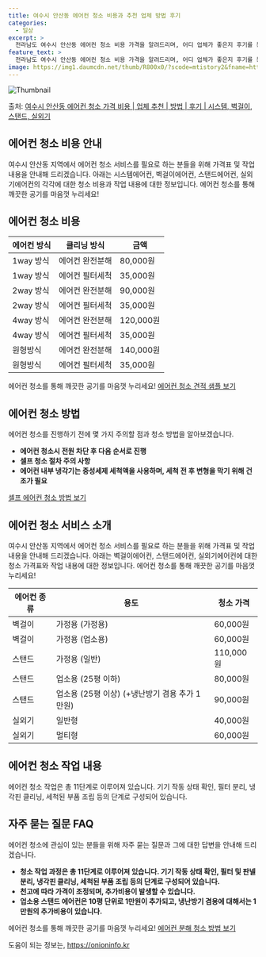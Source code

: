 ```yaml
---
title: 여수시 안산동 에어컨 청소 비용과 추천 업체 방법 후기
categories:
  - 일상
excerpt: >
  전라남도 여수시 안산동 에어컨 청소 비용 가격을 알려드리며, 어디 업체가 좋은지 후기를 통해 알아보겠습니다. 현재 글에서는 시스템, 벽걸이, 스탠드, 실외기 각각에 대해 청소 비용이 나와 있으니 참고하시면 되겠습니다. 에어컨 분해 청소 방법 보기 👈 클릭셀프 에어컨 청소 방법 보기👈 클릭여수시 안산동 에어컨 청소 비용시스템에어컨 방식클리닝방식금액1way 방식에어컨 완전분해80,000원1way 방식에어컨 필터세척35,000원2way 방식에어컨 완전분해90,000원2way 방식에어컨 필터세척35,000원4way 방식에어컨 완전분해120,000원4way 방식에어컨 필터세척35,000원원형방식에어컨 완전분해140,000원원형방식에어컨 필터세척35,000원에어컨 청소 견적 샘플 보기 👈 클릭에어컨 냄새의 원인에어..
feature_text: >
  전라남도 여수시 안산동 에어컨 청소 비용 가격을 알려드리며, 어디 업체가 좋은지 후기를 통해 알아보겠습니다. 현재 글에서는 시스템, 벽걸이, 스탠드, 실외기 각각에 대해 청소 비용이 나와 있으니 참고하시면 되겠습니다. 에어컨 분해 청소 방법 보기 👈 클릭셀프 에어컨 청소 방법 보기👈 클릭여수시 안산동 에어컨 청소 비용시스템에어컨 방식클리닝방식금액1way 방식에어컨 완전분해80,000원1way 방식에어컨 필터세척35,000원2way 방식에어컨 완전분해90,000원2way 방식에어컨 필터세척35,000원4way 방식에어컨 완전분해120,000원4way 방식에어컨 필터세척35,000원원형방식에어컨 완전분해140,000원원형방식에어컨 필터세척35,000원에어컨 청소 견적 샘플 보기 👈 클릭에어컨 냄새의 원인에어..
image: https://img1.daumcdn.net/thumb/R800x0/?scode=mtistory2&fname=https%3A%2F%2Fblog.kakaocdn.net%2Fdn%2FMxe3O%2FbtsHwMMWqKk%2FrdlIjnnNksjcJmocDjSuq0%2Fimg.webp
---
```


![Thumbnail](https://img1.daumcdn.net/thumb/R800x0/?scode=mtistory2&fname=https%3A%2F%2Fblog.kakaocdn.net%2Fdn%2FMxe3O%2FbtsHwMMWqKk%2FrdlIjnnNksjcJmocDjSuq0%2Fimg.webp)

<p>출처: <a href="https://onioninfo.kr/entry/%EC%97%AC%EC%88%98%EC%8B%9C-%EC%95%88%EC%82%B0%EB%8F%99-%EC%97%90%EC%96%B4%EC%BB%A8-%EC%B2%AD%EC%86%8C-%EA%B0%80%EA%B2%A9-%EB%B9%84%EC%9A%A9-%EC%97%85%EC%B2%B4-%EC%B6%94%EC%B2%9C-%EB%B0%A9%EB%B2%95-%ED%9B%84%EA%B8%B0-%EC%8B%9C%EC%8A%A4%ED%85%9C-%EB%B2%BD%EA%B1%B8%EC%9D%B4-%EC%8A%A4%ED%83%A0%EB%93%9C-%EC%8B%A4%EC%99%B8%EA%B8%B0" rel="dofollow">여수시 안산동 에어컨 청소 가격 비용 | 업체 추천 | 방법 | 후기 | 시스템, 벽걸이, 스탠드, 실외기</a> </p>

## 에어컨 청소 비용 안내

여수시 안산동 지역에서 에어컨 청소 서비스를 필요로 하는 분들을 위해 가격표 및 작업 내용을 안내해 드리겠습니다. 아래는 시스템에어컨,
벽걸이에어컨, 스탠드에어컨, 실외기에어컨의 각각에 대한 청소 비용과 작업 내용에 대한 정보입니다. 에어컨 청소를 통해 깨끗한 공기를 마음껏
누리세요!

## 에어컨 청소 비용

**에어컨 방식** | **클리닝 방식** | **금액**  
---|---|---  
1way 방식 | 에어컨 완전분해 | 80,000원  
1way 방식 | 에어컨 필터세척 | 35,000원  
2way 방식 | 에어컨 완전분해 | 90,000원  
2way 방식 | 에어컨 필터세척 | 35,000원  
4way 방식 | 에어컨 완전분해 | 120,000원  
4way 방식 | 에어컨 필터세척 | 35,000원  
원형방식 | 에어컨 완전분해 | 140,000원  
원형방식 | 에어컨 필터세척 | 35,000원  
  
에어컨 청소를 통해 깨끗한 공기를 마음껏 누리세요! [에어컨 청소 견적 샘플 보기](https://onioninfo.kr/entry/%EC%97%AC%EC%88%98%EC%8B%9C-%EC%95%88%EC%82%B0%EB%8F%99-%EC%97%90%EC%96%B4%EC%BB%A8-%EC%B2%AD%EC%86%8C-%EA%B0%80%EA%B2%A9-%EB%B9%84%EC%9A%A9-%EC%97%85%EC%B2%B4-%EC%B6%94%EC%B2%9C-%EB%B0%A9%EB%B2%95-%ED%9B%84%EA%B8%B0-%EC%8B%9C%EC%8A%A4%ED%85%9C-%EB%B2%BD%EA%B1%B8%EC%9D%B4-%EC%8A%A4%ED%83%A0%EB%93%9C-%EC%8B%A4%EC%99%B8%EA%B8%B0)

## 에어컨 청소 방법

에어컨 청소를 진행하기 전에 몇 가지 주의할 점과 청소 방법을 알아보겠습니다.

  * **에어컨 청소시 전원 차단 후 다음 순서로 진행**
  * **셀프 청소 절차 주의 사항**
  * **에어컨 내부 냉각기는 중성세제 세척액을 사용하며, 세척 전 후 변형을 막기 위해 건조가 필요**

[셀프 에어컨 청소 방법 보기](https://onioninfo.kr/entry/%EC%97%AC%EC%88%98%EC%8B%9C-%EC%95%88%EC%82%B0%EB%8F%99-%EC%97%90%EC%96%B4%EC%BB%A8-%EC%B2%AD%EC%86%8C-%EA%B0%80%EA%B2%A9-%EB%B9%84%EC%9A%A9-%EC%97%85%EC%B2%B4-%EC%B6%94%EC%B2%9C-%EB%B0%A9%EB%B2%95-%ED%9B%84%EA%B8%B0-%EC%8B%9C%EC%8A%A4%ED%85%9C-%EB%B2%BD%EA%B1%B8%EC%9D%B4-%EC%8A%A4%ED%83%A0%EB%93%9C-%EC%8B%A4%EC%99%B8%EA%B8%B0)

## 에어컨 청소 서비스 소개

여수시 안산동 지역에서 에어컨 청소 서비스를 필요로 하는 분들을 위해 가격표 및 작업 내용을 안내해 드리겠습니다. 아래는 벽걸이에어컨,
스탠드에어컨, 실외기에어컨에 대한 청소 가격표와 작업 내용에 대한 정보입니다. 에어컨 청소를 통해 깨끗한 공기를 마음껏 누리세요!

**에어컨 종류** | **용도** | **청소 가격**  
---|---|---  
벽걸이 | 가정용 (가정용) | 60,000원  
벽걸이 | 가정용 (업소용) | 60,000원  
스탠드 | 가정용 (일반) | 110,000원  
스탠드 | 업소용 (25평 이하) | 80,000원  
스탠드 | 업소용 (25평 이상) (+냉난방기 겸용 추가 1만원) | 90,000원  
실외기 | 일반형 | 40,000원  
실외기 | 멀티형 | 60,000원  
  
## 에어컨 청소 작업 내용

에어컨 청소 작업은 총 11단계로 이루어져 있습니다. 기기 작동 상태 확인, 필터 분리, 냉각핀 클리닝, 세척된 부품 조립 등의 단계로
구성되어 있습니다.

## 자주 묻는 질문 FAQ

에어컨 청소에 관심이 있는 분들을 위해 자주 묻는 질문과 그에 대한 답변을 안내해 드리겠습니다.

  * **청소 작업 과정은 총 11단계로 이루어져 있습니다. 기기 작동 상태 확인, 필터 및 판넬 분리, 냉각핀 클리닝, 세척된 부품 조립 등의 단계로 구성되어 있습니다.**
  * **천고에 따라 가격이 조정되며, 추가비용이 발생할 수 있습니다.**
  * **업소용 스탠드 에어컨은 10평 단위로 1만원이 추가되고, 냉난방기 겸용에 대해서는 1만원의 추가비용이 있습니다.**

에어컨 청소를 통해 깨끗한 공기를 마음껏 누리세요! [에어컨 분해 청소 방법 보기](https://onioninfo.kr/entry/%EC%97%AC%EC%88%98%EC%8B%9C-%EC%95%88%EC%82%B0%EB%8F%99-%EC%97%90%EC%96%B4%EC%BB%A8-%EC%B2%AD%EC%86%8C-%EA%B0%80%EA%B2%A9-%EB%B9%84%EC%9A%A9-%EC%97%85%EC%B2%B4-%EC%B6%94%EC%B2%9C-%EB%B0%A9%EB%B2%95-%ED%9B%84%EA%B8%B0-%EC%8B%9C%EC%8A%A4%ED%85%9C-%EB%B2%BD%EA%B1%B8%EC%9D%B4-%EC%8A%A4%ED%83%A0%EB%93%9C-%EC%8B%A4%EC%99%B8%EA%B8%B0)

 

도움이 되는 정보는, <a href="https://onioninfo.kr" rel="dofollow">https://onioninfo.kr</a>


